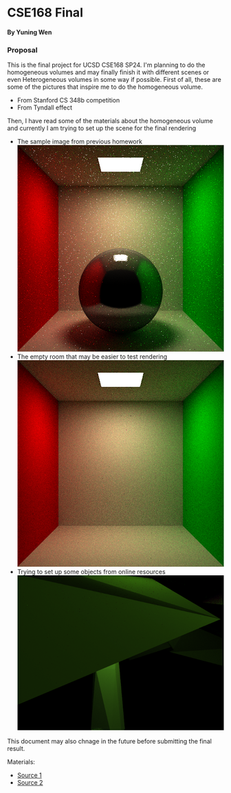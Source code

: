 # CSE168 Final

#### By Yuning Wen

### Proposal

This is the final project for UCSD CSE168 SP24. I'm planning to do the homogeneous volumes and may finally finish it with different scenes or even Heterogeneous volumes in some way if possible. First of all, these are some of the pictures that inspire me to do the homogeneous volume.

- From Stanford CS 348b competition
- From Tyndall effect

Then, I have read some of the materials about the homogeneous volume and currently I am trying to set up the scene for the final rendering
- The sample image from previous homework
![sample](cornellBRDF.png)
- The empty room that may be easier to test rendering
![empty](cornellEMPTY.png)
- Trying to set up some objects from online resources
![wtf](scrubPine.png)

This document may also chnage in the future before submitting the final result.

Materials:
- [Source 1](https://graphics.pixar.com/library/ProductionVolumeRendering/paper.pdf)
- [Source 2](https://en.wikipedia.org/wiki/Beer%E2%80%93Lambert_law)
